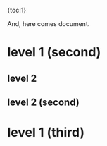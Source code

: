 {toc:1}

And, here comes document.

# level 1 (second)

## level 2

## level 2 (second)

# level 1 (third)
